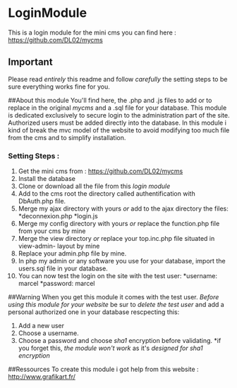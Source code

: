 # LoginModule
This is a login module for the mini cms  you can find here : https://github.com/DL02/mycms

## Important
Please read _entirely_ this readme and follow *carefully* the setting steps to be sure
everything works fine for you. 

##About this module
You'll find here, the .php and .js files to add or to replace in the original _mycms_ 
and  a .sql file for your database.
This module is dedicated exclusively to secure login to the administration part of 
the site. Authorized users must be added directly into the database.
In this module i kind of break the mvc model of the website to avoid modifying too much file
from the cms and to simplify installation.


### Setting Steps :
1. Get the mini cms from : https://github.com/DL02/mycms
2. Install the database
3. Clone or download all the file from this _login module_
4. Add to the cms root the directory called authentification with DbAuth.php file.
5. Merge my ajax directory with yours *or* add to the ajax directory the files:
*deconnexion.php 
*login.js
6. Merge my config directory with yours *or* replace the function.php file from your 
cms by mine
7. Merge the view directory *or* replace your top.inc.php file situated in view-admin-
layout by mine
8. Replace your admin.php file by mine.
9. In php my admin or any software you use for your database, import the users.sql file 
in your database.  
10. You can now test the login on the site with the test user:
*username: marcel
*password: marcel

##Warning
When you get this module it comes with the test user. *Before using this module for your website* 
be sur to *delete the test user* and add a personal authorized one in your database rescpecting
this:
1. Add a new user 
2. Choose a username.
3. Choose a password and choose *sha1* encryption before validating.
    *if you forget this, _the module won't work_ as it's _designed for sha1 encryption_
    
##Ressources
To create this module i got help from this website : http://www.grafikart.fr/


